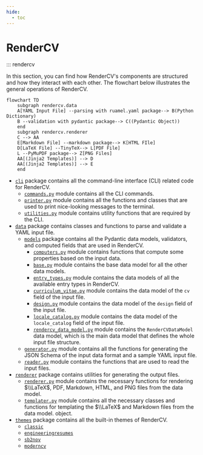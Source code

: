 ```yaml
---
hide:
  - toc
---
```


# RenderCV

::: rendercv

In this section, you can find how RenderCV's components are structured and how they interact with each other. The flowchart below illustrates the general operations of RenderCV.

```mermaid
flowchart TD
    subgraph rendercv.data
    A[YAML Input File] --parsing with ruamel.yaml package--> B(Python Dictionary)
    B --validation with pydantic package--> C((Pydantic Object))
    end
    subgraph rendercv.renderer
    C --> AA
    E[Markdown File] --markdown package--> K[HTML FIle]
    D[LaTeX File] --TinyTeX--> L[PDF File]
    L --PyMuPDF package--> Z[PNG Files]
    AA[(Jinja2 Templates)] --> D
    AA[(Jinja2 Templates)] --> E
    end
```

- [`cli`](cli/index.md) package contains all the command-line interface (CLI) related code for RenderCV.
    - [`commands.py`](cli/commands.md) module contains all the CLI commands.
    - [`printer.py`](cli/printer.md) module contains all the functions and classes that are used to print nice-looking messages to the terminal.
    - [`utilities.py`](cli/utilities.md) module contains utility functions that are required by the CLI.
- [`data`](data/index.md) package contains classes and functions to parse and validate a YAML input file.
    - [`models`](data/models/index.md) package contains all the Pydantic data models, validators, and computed fields that are used in RenderCV.
        - [`computers.py`](data/models/computers.md) module contains functions that compute some properties based on the input data.
        - [`base.py`](data/models/base.md) module contains the base data model for all the other data models.
        - [`entry_types.py`](data/models/entry_types.md) module contains the data models of all the available entry types in RenderCV.
        - [`curriculum_vitae.py`](data/models/curriculum_vitae.md) module contains the data model of the `cv` field of the input file.
        - [`design.py`](data/models/design.md) module contains the data model of the `design` field of the input file.
        - [`locale_catalog.py`](data/models/locale_catalog.md) module contains the data model of the `locale_catalog` field of the input file.
        - [`rendercv_data_model.py`](data/models/rendercv_data_model.md) module contains the `RenderCVDataModel` data model, which is the main data model that defines the whole input file structure.
    - [`generator.py`](data/generator.md) module contains all the functions for generating the JSON Schema of the input data format and a sample YAML input file.
    - [`reader.py`](data/reader.md) module contains the functions that are used to read the input files. 
- [`renderer`](renderer/index.md) package contains utilities for generating the output files.
    - [`renderer.py`](renderer/renderer.md) module contains the necessary functions for rendering $\\LaTeX$, PDF, Markdown, HTML, and PNG files from the data model.
    - [`templater.py`](renderer/templater.md) module contains all the necessary classes and functions for templating the $\\LaTeX$ and Markdown files from the data model.
object.
- [`themes`](themes/index.md) package contains all the built-in themes of RenderCV.
    - [`classic`](themes/classic.md)
    - [`engineeringresumes`](themes/engineeringresumes.md)
    - [`sb2nov`](themes/sb2nov.md)
    - [`moderncv`](themes/moderncv.md)

